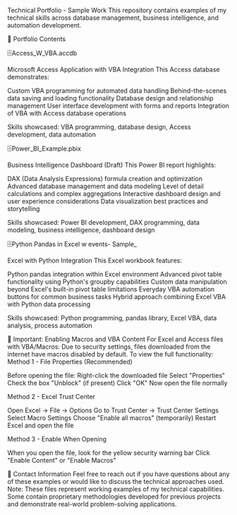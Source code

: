 Technical Portfolio - Sample Work
This repository contains examples of my technical skills across database management, business intelligence, and automation development.

📁 Portfolio Contents

🗄️Access_W_VBA.accdb

Microsoft Access Application with VBA Integration
This Access database demonstrates:

Custom VBA programming for automated data handling
Behind-the-scenes data saving and loading functionality
Database design and relationship management
User interface development with forms and reports
Integration of VBA with Access database operations

Skills showcased: VBA programming, database design, Access development, data automation


🗄️Power_BI_Example.pbix

Business Intelligence Dashboard (Draft)
This Power BI report highlights:

DAX (Data Analysis Expressions) formula creation and optimization
Advanced database management and data modeling
Level of detail calculations and complex aggregations
Interactive dashboard design and user experience considerations
Data visualization best practices and storytelling

Skills showcased: Power BI development, DAX programming, data modeling, business intelligence, dashboard design


🗄️Python Pandas in Excel w events- Sample_

Excel with Python Integration
This Excel workbook features:

Python pandas integration within Excel environment
Advanced pivot table functionality using Python's groupby capabilities
Custom data manipulation beyond Excel's built-in pivot table limitations
Everyday VBA automation buttons for common business tasks
Hybrid approach combining Excel VBA with Python data processing

Skills showcased: Python programming, pandas library, Excel VBA, data analysis, process automation


🔧 Important: Enabling Macros and VBA Content
For Excel and Access files with VBA/Macros:
Due to security settings, files downloaded from the internet have macros disabled by default. To view the full functionality:
Method 1 - File Properties (Recommended)

Before opening the file: Right-click the downloaded file
Select "Properties"
Check the box "Unblock" (if present)
Click "OK"
Now open the file normally

Method 2 - Excel Trust Center

Open Excel → File → Options
Go to Trust Center → Trust Center Settings
Select Macro Settings
Choose "Enable all macros" (temporarily)
Restart Excel and open the file

Method 3 - Enable When Opening

When you open the file, look for the yellow security warning bar
Click "Enable Content" or "Enable Macros"


💼 Contact Information
Feel free to reach out if you have questions about any of these examples or would like to discuss the technical approaches used.
Note: These files represent working examples of my technical capabilities. Some contain proprietary methodologies developed for previous projects and demonstrate real-world problem-solving applications.
